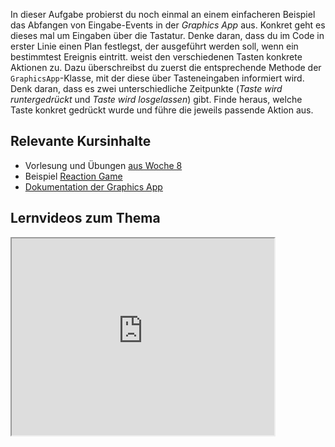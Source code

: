 In dieser Aufgabe probierst du noch einmal an einem einfacheren Beispiel das Abfangen von Eingabe-Events in der _Graphics App_ aus. Konkret geht es dieses mal um Eingaben über die Tastatur. Denke daran, dass du im Code in erster Linie einen Plan festlegst, der ausgeführt werden soll, wenn ein bestimmtest Ereignis eintritt. weist den verschiedenen Tasten konkrete Aktionen zu. Dazu überschreibst du zuerst die entsprechende Methode der `GraphicsApp`-Klasse, mit der diese über Tasteneingaben informiert wird. Denk daran, dass es zwei unterschiedliche Zeitpunkte (_Taste wird runtergedrückt_ und _Taste wird losgelassen_) gibt. Finde heraus, welche Taste konkret gedrückt wurde und führe die jeweils passende Aktion aus.

## Relevante Kursinhalte

- Vorlesung und Übungen [aus Woche 8](https://elearning.uni-regensburg.de/course/view.php?id=52262#sectionid-690336-title)
- Beispiel [Reaction Game](https://elearning.uni-regensburg.de/mod/url/view.php?id=2002405)
- [Dokumentation der Graphics App](https://oop-regensburg.github.io/GraphicsApp-Reborn-Library/html/index.html)

## Lernvideos zum Thema

<iframe width="420" height="315" src="https://www.youtube-nocookie.com/embed/stVyTvZUFHc"></iframe>
